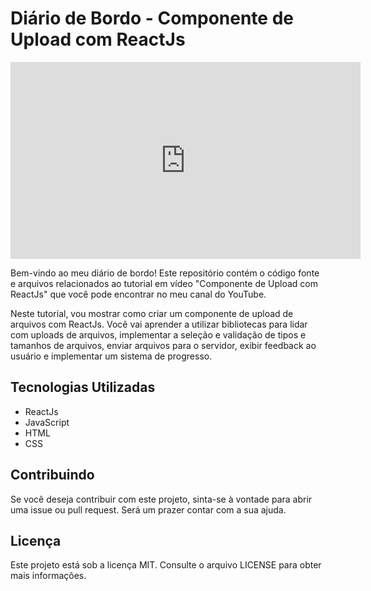 # Diário de Bordo - Componente de Upload com ReactJs

<iframe style="display: block; margin: 0 auto;" width="560" height="315" src="https://www.youtube.com/embed/rVMray0KiHU" frameborder="0" allow="autoplay; encrypted-media" allowfullscreen></iframe>

Bem-vindo ao meu diário de bordo! Este repositório contém o código fonte e arquivos relacionados ao tutorial em vídeo "Componente de Upload com ReactJs" que você pode encontrar no meu canal do YouTube.

Neste tutorial, vou mostrar como criar um componente de upload de arquivos com ReactJs. Você vai aprender a utilizar bibliotecas para lidar com uploads de arquivos, implementar a seleção e validação de tipos e tamanhos de arquivos, enviar arquivos para o servidor, exibir feedback ao usuário e implementar um sistema de progresso.

## Tecnologias Utilizadas

-   ReactJs
-   JavaScript
-   HTML
-   CSS

## Contribuindo

Se você deseja contribuir com este projeto, sinta-se à vontade para abrir uma issue ou pull request. Será um prazer contar com a sua ajuda.

## Licença

Este projeto está sob a licença MIT. Consulte o arquivo LICENSE para obter mais informações.
